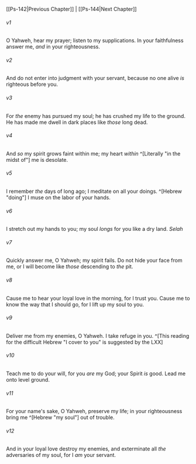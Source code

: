 ﻿---
aliases:
  - Psalms 143
---

[[Ps-142|Previous Chapter]] | [[Ps-144|Next Chapter]]

###### v1
O Yahweh, hear my prayer;
listen to my supplications.
In your faithfulness answer me,
_and_ in your righteousness.

###### v2
And do not enter into judgment with your servant,
because no one alive _is_ righteous before you.

###### v3
For _the_ enemy has pursued my soul;
he has crushed my life to the ground.
He has made me dwell in dark places
like _those_ long dead.

###### v4
And _so_ my spirit grows faint within me;
my heart _within_ ^[Literally "in the midst of"] me is desolate.

###### v5
I remember _the_ days of long ago;
I meditate on all your doings. ^[Hebrew "doing"]
I muse on the labor of your hands.

###### v6
I stretch out my hands to you;
my soul _longs_ for you like a dry land. _Selah_

###### v7
Quickly answer me, O Yahweh;
my spirit fails.
Do not hide your face from me,
or I will become
like _those_ descending to _the_ pit.

###### v8
Cause me to hear your loyal love in the morning,
for I trust you.
Cause me to know the way that I should go,
for I lift up my soul to you.

###### v9
Deliver me from my enemies, O Yahweh.
I take refuge in you. ^[This reading for the difficult Hebrew "I cover to you" is suggested by the LXX]

###### v10
Teach me to do your will, for you _are_ my God;
your Spirit _is_ good.
Lead me onto level ground.

###### v11
For your name's sake, O Yahweh, preserve my life;
in your righteousness bring me ^[Hebrew "my soul"] out of trouble.

###### v12
And in your loyal love destroy my enemies,
and exterminate all _the_ adversaries of my soul,
for I _am_ your servant.